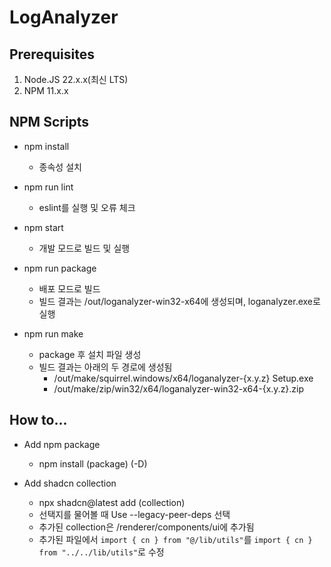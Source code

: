 # LogAnalyzer

## Prerequisites

1. Node.JS 22.x.x(최신 LTS)
2. NPM 11.x.x

## NPM Scripts

- npm install
  - 종속성 설치


- npm run lint
  - eslint를 실행 및 오류 체크
  
  
- npm start
  - 개발 모드로 빌드 및 실행


- npm run package
  - 배포 모드로 빌드
  - 빌드 결과는 /out/loganalyzer-win32-x64에 생성되며, loganalyzer.exe로 실행


- npm run make
  - package 후 설치 파일 생성
  - 빌드 결과는 아래의 두 경로에 생성됨
    - /out/make/squirrel.windows/x64/loganalyzer-{x.y.z} Setup.exe
    - /out/make/zip/win32/x64/loganalyzer-win32-x64-{x.y.z}.zip

  
## How to...

- Add npm package
  - npm install (package) (-D)


- Add shadcn collection
  - npx shadcn@latest add (collection)
  - 선택지를 물어볼 때 Use --legacy-peer-deps 선택
  - 추가된 collection은 /renderer/components/ui에 추가됨
  - 추가된 파일에서 `import { cn } from "@/lib/utils"`를 `import { cn } from "../../lib/utils"`로 수정

